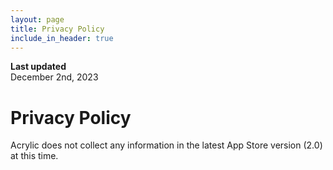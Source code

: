 ```yaml
---
layout: page
title: Privacy Policy
include_in_header: true
---
```


**Last updated**  
December 2nd, 2023

# Privacy Policy
Acrylic does not collect any information in the latest App Store version (2.0) at this time.
